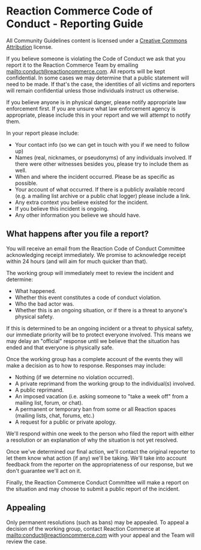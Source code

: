 # Reaction Commerce Code of Conduct - Reporting Guide

All Community Guidelines content is licensed under a [Creative Commons Attribution](https://creativecommons.org/licenses/by/3.0/) license.

If you believe someone is violating the Code of Conduct we ask that you report it to the Reaction Commerce Team by emailing <mailto:conduct@reactioncommerce.com>. All reports will be kept confidential. In some cases we may determine that a public statement will need to be made. If that's the case, the identities of all victims and reporters will remain confidential unless those individuals instruct us otherwise.

If you believe anyone is in physical danger, please notify appropriate law enforcement first. If you are unsure what law enforcement agency is appropriate, please include this in your report and we will attempt to notify them.

In your report please include:

- Your contact info (so we can get in touch with you if we need to follow up)
- Names (real, nicknames, or pseudonyms) of any individuals involved. If there were other witnesses besides you, please try to include them as well.
- When and where the incident occurred. Please be as specific as possible.
- Your account of what occurred. If there is a publicly available record (e.g. a mailing list archive or a public chat logger) please include a link.
- Any extra context you believe existed for the incident.
- If you believe this incident is ongoing.
- Any other information you believe we should have.

## What happens after you file a report?

You will receive an email from the Reaction Code of Conduct Committee acknowledging receipt immediately. We promise to acknowledge receipt within 24 hours (and will aim for much quicker than that).

The working group will immediately meet to review the incident and determine:

- What happened.
- Whether this event constitutes a code of conduct violation.
- Who the bad actor was.
- Whether this is an ongoing situation, or if there is a threat to anyone's physical safety.

If this is determined to be an ongoing incident or a threat to physical safety, our immediate priority will be to protect everyone involved. This means we may delay an "official" response until we believe that the situation has ended and that everyone is physically safe.

Once the working group has a complete account of the events they will make a decision as to how to response. Responses may include:

- Nothing (if we determine no violation occurred).
- A private reprimand from the working group to the individual(s) involved.
- A public reprimand.
- An imposed vacation (i.e. asking someone to "take a week off" from a mailing list, forum, or chat).
- A permanent or temporary ban from some or all Reaction spaces (mailing lists, chat, forums, etc.)
- A request for a public or private apology.

We'll respond within one week to the person who filed the report with either a resolution or an explanation of why the situation is not yet resolved.

Once we've determined our final action, we'll contact the original reporter to let them know what action (if any) we'll be taking. We'll take into account feedback from the reporter on the appropriateness of our response, but we don't guarantee we'll act on it.

Finally, the Reaction Commerce Conduct Committee will make a report on the situation and may choose to submit a public report of the incident.

## Appealing

Only permanent resolutions (such as bans) may be appealed. To appeal a decision of the working group, contact Reaction Commerce at <mailto:conduct@reactioncommerce.com> with your appeal and the Team will review the case.
